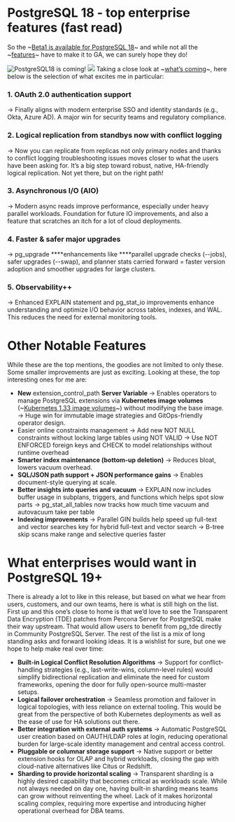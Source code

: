 # PostgreSQL 18 - top enterprise features (fast read)

So the ~[Beta1 is available for PostgreSQL 18](https://www.postgresql.org/about/news/postgresql-18-beta-1-released-3070/)~ and while not all the ~[features](https://www.postgresql.org/docs/18/release-18.html)~ have to make it to GA, we can surely hope they do!

![PostgreSQL18 is coming!](blog/2025/05/pg18img.png)
![](2025-05-27-PostgreSQL_18_-_top_enterprise_features_%28fast_read%29/2025-05-22_15-59-43.png)
Taking a close look at ~[what’s coming](https://www.postgresql.org/docs/18/release-18.html)~, here below is the selection of what excites me in particular:
### 1. OAuth 2.0 authentication support
→ Finally aligns with modern enterprise SSO and identity standards (e.g., Okta, Azure AD). A major win for security teams and regulatory compliance.
### 2. Logical replication from standbys now with conflict logging
→ Now you can replicate from replicas not only primary nodes and thanks to conflict logging troubleshooting issues moves closer to what the users have been asking for. It’s a big step toward robust, native, HA-friendly logical replication. Not yet there, but on the right path!
### 3. Asynchronous I/O (AIO)
→ Modern async reads improve performance, especially under heavy parallel workloads. Foundation for future IO improvements, and also a feature that scratches an itch for a lot of cloud deployments.
### 4. Faster & safer major upgrades
→ pg_upgrade ****enhancements like ****parallel upgrade checks (--jobs), safer upgrades (--swap), and planner stats carried forward = faster version adoption and smoother upgrades for large clusters.
### 5. Observability++
→ Enhanced EXPLAIN statement and pg_stat_io improvements enhance understanding and optimize I/O behavior across tables, indexes, and WAL. This reduces the need for external monitoring tools.
# Other Notable Features
While these are the top mentions, the goodies are not limited to only these. Some smaller improvements are just as exciting. Looking at these, the top interesting ones for me are:
* **New** extension_control_path **Server Variable** → Enables operators to manage PostgreSQL extensions via **Kubernetes image volumes** (~[Kubernetes 1.33 image volumes](https://kubernetes.io/blog/2025/04/29/kubernetes-v1-33-image-volume-beta/)~) without modifying the base image. → Huge win for immutable image strategies and GitOps-friendly operator design.
* Easier online constraints management → Add new NOT NULL constraints without locking large tables using NOT VALID → Use NOT ENFORCED foreign keys and CHECK to model relationships without runtime overhead
* **Smarter index maintenance (bottom-up deletion)** → Reduces bloat, lowers vacuum overhead.
* **SQL/JSON path support + JSON performance gains** → Enables document-style querying at scale.
* **Better insights into queries and vacuum** → EXPLAIN now includes buffer usage in subplans, triggers, and functions which helps spot slow parts → pg_stat_all_tables now tracks how much time vacuum and autovacuum take per table
* **Indexing improvements** → Parallel GIN builds help speed up full-text and vector searches key for hybrid full-text and vector search → B-tree skip scans make range and selective queries faster

# What enterprises would want in PostgreSQL 19+
There is already a lot to like in this release, but based on what we hear from users, customers, and our own teams, here is what is still high on the list.
First up and this one’s close to home is that we’d love to see the Transparent Data Encryption (TDE) patches from Percona Server for PostgreSQL make their way upstream. That would allow users to benefit from pg_tde directly in Community PostgreSQL Server.
The rest of the list is a mix of long standing asks and forward looking ideas. It is a wishlist for sure, but one we hope to help make real over time:
* **Built-in Logical Conflict Resolution Algorithms** → Support for conflict-handling strategies (e.g., last-write-wins, column-level rules) would simplify bidirectional replication and eliminate the need for custom frameworks, opening the door for fully open-source multi-master setups.
* **Logical failover orchestration** → Seamless promotion and failover in logical topologies, with less reliance on external tooling. This would be great from the perspective of both Kubernetes deployments as well as the ease of use for HA solutions out there.
* **Better integration with external auth systems** → Automatic PostgreSQL user creation based on OAUTH/LDAP roles at login, reducing operational burden for large-scale identity management and central access control.
* **Pluggable or columnar storage support** → Native support or better extension hooks for OLAP and hybrid workloads, closing the gap with cloud-native alternatives like Citus or Redshift.
* **Sharding to provide horizontal scaling** → Transparent sharding is a highly desired capability that becomes critical as workloads scale. While not always needed on day one, having built-in sharding means teams can grow without reinventing the wheel. Lack of it makes horizontal scaling complex, requiring more expertise and introducing higher operational overhead for DBA teams.


